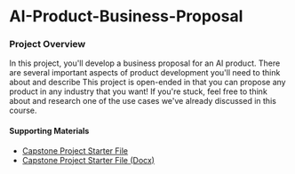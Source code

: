 # AI-Product-Business-Proposal

### Project Overview
In this project, you'll develop a business proposal for an AI product. There are several important aspects of product development you'll need to think about and describe
This project is open-ended in that you can propose any product in any industry that you want! If you're stuck, feel free to think about and research one of the use cases we've already discussed in this course.

#### Supporting Materials
* [Capstone Project Starter File](https://video.udacity-data.com/topher/2019/May/5ce4722b_capstone-project-starter-file/capstone-project-starter-file.pdf)
* [Capstone Project Starter File (Docx)](https://video.udacity-data.com/topher/2019/October/5daffead_capstone-project-starter-file-docx/capstone-project-starter-file-docx.docx)
